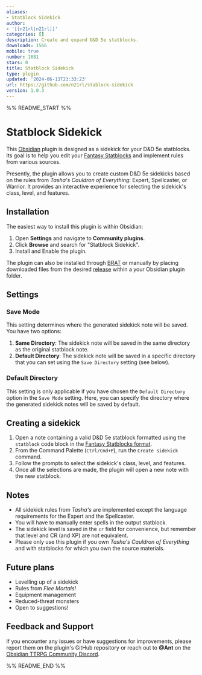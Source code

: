 ```yaml
---
aliases:
- Statblock Sidekick
author:
- '[[n21rl|n21rl]]'
categories: []
description: Create and expand D&D 5e statblocks.
downloads: 1566
mobile: true
number: 1681
stars: 0
title: Statblock Sidekick
type: plugin
updated: '2024-06-13T23:33:23'
url: https://github.com/n21rl/stablock-sidekick
version: 1.0.3
---
```


%% README_START %%

# Statblock Sidekick
This [Obsidian](https://obsidian.md/) plugin is designed as a sidekick for your D&D 5e statblocks. Its goal is to help you edit your [Fantasy Statblocks](https://github.com/javalent/fantasy-statblocks) and implement rules from various sources.

Presently, the plugin allows you to create custom D&D 5e sidekicks based on the rules from *Tasha's Cauldron of Everything*: Expert, Spellcaster, or Warrior. It provides an interactive experience for selecting the sidekick's class, level, and features.

## Installation
The easiest way to install this plugin is within Obsidian:
1. Open **Settings** and navigate to **Community plugins**.
2. Click **Browse** and search for "Statblock Sidekick".
3. Install and Enable the plugin.

The plugin can also be installed through [BRAT](https://github.com/TfTHacker/obsidian42-brat) or manually by placing 
downloaded files from the desired [release](https://github.com/n21rl/stablock-sidekick/releases/) within a your Obsidian plugin folder.

## Settings
### Save Mode
This setting determines where the generated sidekick note will be saved. You have two options:
1. **Same Directory**: The sidekick note will be saved in the same directory as the original statblock note.
2. **Default Directory**: The sidekick note will be saved in a specific directory that you can set using the `Save Directory` setting (see below).
### Default Directory
This setting is only applicable if you have chosen the `Default Directory` option in the `Save Mode` setting. Here, you can specify the directory where the generated sidekick notes will be saved by default.

## Creating a sidekick
1. Open a note containing a valid D&D 5e statblock formatted using the `statblock` code block in the [Fantasy Statblocks format](https://plugins.javalent.com/statblock/layouts/integrated/dnd5e).
2. From the Command Palette (`Ctrl/Cmd+P`), run the `Create sidekick` command.
3. Follow the prompts to select the sidekick's class, level, and features.
4. Once all the selections are made, the plugin will open a new note with the new statblock.

## Notes
- All sidekick rules from *Tasha's* are implemented except the language requirements for the Expert and the Spellcaster.
- You will have to manually enter spells in the output statblock.
- The sidekick level is saved in the `cr` field for convenience, but remember that level and CR (and XP) are not equivalent.
- Please only use this plugin if you own *Tasha's Cauldron of Everything* and with statblocks for which you own the source materials.

## Future plans
- Levelling up of a sidekick
- Rules from *Flee Mortals!*
- Equipment management
- Reduced-threat monsters
- Open to suggestions!

## Feedback and Support
If you encounter any issues or have suggestions for improvements, please report them on the plugin's GitHub repository or reach out to **@Ant** on the [Obsidian TTRPG Community Discord](https://discord.gg/sur9nSTf).

%% README_END %%